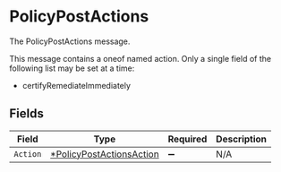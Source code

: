 # PolicyPostActions

The PolicyPostActions message.

This message contains a oneof named action. Only a single field of the following list may be set at a time:
  - certifyRemediateImmediately



## Fields

| Field                                                                      | Type                                                                       | Required                                                                   | Description                                                                |
| -------------------------------------------------------------------------- | -------------------------------------------------------------------------- | -------------------------------------------------------------------------- | -------------------------------------------------------------------------- |
| `Action`                                                                   | [*PolicyPostActionsAction](../../models/shared/policypostactionsaction.md) | :heavy_minus_sign:                                                         | N/A                                                                        |